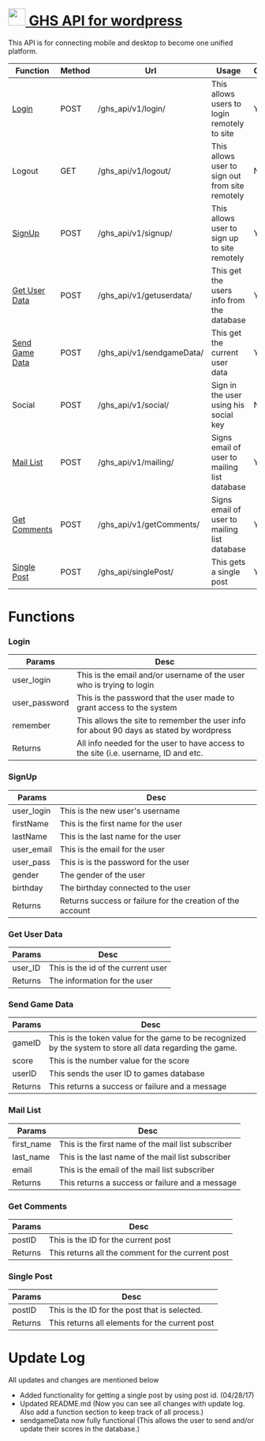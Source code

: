 # [<img src="http://ghostszmusic.com/wp-content/uploads/2017/01/small-logo.png" style="width:35px !important;"> GHS API for wordpress](https://ghostszmusic.com)
This API is for connecting mobile and desktop to become one unified platform.

Function                          | Method| Url                       | Usage                                           | Completion |
----------------------------------|-------|---------------------------|-------------------------------------------------|------------|
[Login](#login)                   | POST  | /ghs_api/v1/login/        | This allows users to login remotely to site     | YES
Logout                            | GET   | /ghs_api/v1/logout/       | This allows user to sign out from site remotely | NO
[SignUp](#signup)                 | POST  | /ghs_api/v1/signup/       | This allows user to sign up to site remotely    | YES
[Get User Data](#get-user-data)   | POST  | /ghs_api/v1/getuserdata/  | This get the users info from the database       | YES
[Send Game Data](#send-game-data) | POST  | /ghs_api/v1/sendgameData/ | This get the current user data                  | YES
Social                            | POST  | /ghs_api/v1/social/       | Sign in the user using his social key           | NO
[Mail List](#mail-list)           | POST  | /ghs_api/v1/mailing/      | Signs email of user to mailing list database    | YES
[Get Comments](#get-comments)     | POST  | /ghs_api/v1/getComments/  | Signs email of user to mailing list database    | YES
[Single Post](#single-post)       | POST  | /ghs_api/singlePost/      | This gets a single post                         | YES

# Functions

### Login
Params         | Desc                                                                                   |
---------------|----------------------------------------------------------------------------------------|
user_login     | This is the email and/or username of the user who is trying to login                   |
user_password  | This is the password that the user made to grant access to the system                  |
remember       | This allows the site to remember the user info for about 90 days as stated by wordpress|
Returns        | All info needed for the user to have access to the site (i.e. username, ID and etc.    |

### SignUp
Params       | Desc                                                       |
-------------|------------------------------------------------------------|
user_login   | This is the new user's username                            |
firstName    | This is the first name for the user                        |
lastName     | This is the last name for the user                         |
user_email   | This is the email for the user                             |
user_pass    | This is is the password for the user                       |
gender       | The gender of the user                                     |
birthday     | The birthday connected to the user                         |
Returns      | Returns success or failure for the creation of the account |

### Get User Data
Params  | Desc                               |
--------|------------------------------------|
user_ID | This is the id of the current user |
Returns | The information for the user       |

### Send Game Data
Params     | Desc                                                                                                      |
-----------|-----------------------------------------------------------------------------------------------------------|
gameID     | This is the token value for the game to be recognized by the system to store all data regarding the game. |
score      | This is the number value for the score                                                                    |
userID     | This sends the user ID to games database                                                                  |
Returns    | This returns a success or failure and a message                                                           |

### Mail List
Params     | Desc                                               |
-----------|----------------------------------------------------|
first_name | This is the first name of the mail list subscriber |
last_name  | This is the last name of the mail list subscriber  |
email      | This is the email of the mail list subscriber      |
Returns    | This returns a success or failure and a message    |

### Get Comments
Params  | Desc                                              |
--------|---------------------------------------------------|
postID  | This is the ID for the current post               |
Returns | This returns all the comment for the current post |

### Single Post
Params  | Desc                                           |
--------|------------------------------------------------|
postID  | This is the ID for the post that is selected.  |
Returns | This returns all elements for the current post |

# Update Log
All updates and changes are mentioned below

* Added functionality for getting a single post by using post id. (04/28/17)
* Updated README.md (Now you can see all changes with update log. Also add a function section to keep track of all process.) 
* sendgameData now fully functional (This allows the user to send and/or update their scores in the database.)


